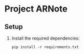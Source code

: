 # Project ARNote


## Setup

1. Install the required dependencies:
   ```
   pip install -r requirements.txt
   ```